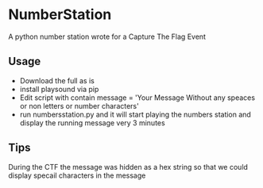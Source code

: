 # NumberStation
A python number station wrote for a Capture The Flag Event

## Usage
- Download the full as is
- install playsound via pip
- Edit script with contain message = 'Your Message Without any speaces or non letters or number characters'
- run numbersstation.py and it will start playing the numbers station and display the running message very 3 minutes


## Tips
During the CTF the message was hidden as a hex string so that we could display specail characters in the message
